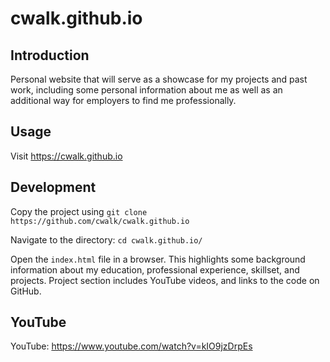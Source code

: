 # cwalk.github.io

## Introduction

Personal website that will serve as a showcase for my projects and past work, including some personal information about me as well as an additional way for employers to find me professionally.

## Usage

Visit https://cwalk.github.io

## Development

Copy the project using `git clone  https://github.com/cwalk/cwalk.github.io`

Navigate to the directory: `cd cwalk.github.io/`

Open the `index.html` file in a browser. This highlights some background information about my education, professional experience, skillset, and projects. Project section includes YouTube videos, and links to the code on GitHub.

## YouTube

YouTube: https://www.youtube.com/watch?v=kIO9jzDrpEs
